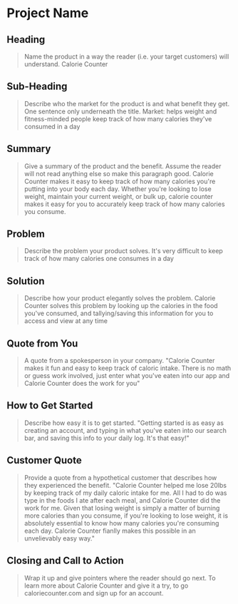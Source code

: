 # Project Name #

<!-- 
> This material was originally posted [here](http://www.quora.com/What-is-Amazons-approach-to-product-development-and-product-management). It is reproduced here for posterities sake.

There is an approach called "working backwards" that is widely used at Amazon. They work backwards from the customer, rather than starting with an idea for a product and trying to bolt customers onto it. While working backwards can be applied to any specific product decision, using this approach is especially important when developing new products or features.

For new initiatives a product manager typically starts by writing an internal press release announcing the finished product. The target audience for the press release is the new/updated product's customers, which can be retail customers or internal users of a tool or technology. Internal press releases are centered around the customer problem, how current solutions (internal or external) fail, and how the new product will blow away existing solutions.

If the benefits listed don't sound very interesting or exciting to customers, then perhaps they're not (and shouldn't be built). Instead, the product manager should keep iterating on the press release until they've come up with benefits that actually sound like benefits. Iterating on a press release is a lot less expensive than iterating on the product itself (and quicker!).

If the press release is more than a page and a half, it is probably too long. Keep it simple. 3-4 sentences for most paragraphs. Cut out the fat. Don't make it into a spec. You can accompany the press release with a FAQ that answers all of the other business or execution questions so the press release can stay focused on what the customer gets. My rule of thumb is that if the press release is hard to write, then the product is probably going to suck. Keep working at it until the outline for each paragraph flows. 

Oh, and I also like to write press-releases in what I call "Oprah-speak" for mainstream consumer products. Imagine you're sitting on Oprah's couch and have just explained the product to her, and then you listen as she explains it to her audience. That's "Oprah-speak", not "Geek-speak".

Once the project moves into development, the press release can be used as a touchstone; a guiding light. The product team can ask themselves, "Are we building what is in the press release?" If they find they're spending time building things that aren't in the press release (overbuilding), they need to ask themselves why. This keeps product development focused on achieving the customer benefits and not building extraneous stuff that takes longer to build, takes resources to maintain, and doesn't provide real customer benefit (at least not enough to warrant inclusion in the press release).
 -->
 
## Heading ##
  > Name the product in a way the reader (i.e. your target customers) will understand.
  > Calorie Counter

## Sub-Heading ##
  > Describe who the market for the product is and what benefit they get. One sentence only underneath the title.
  > Market: helps weight and fitness-minded people keep track of how many calories they've 
  			consumed in a day

## Summary ##
  > Give a summary of the product and the benefit. Assume the reader will not read anything else so make this paragraph good.
  > Calorie Counter makes it easy to keep track of how many calories you're putting into
  	your body each day. Whether you're looking to lose weight, maintain your current weight,
  	or bulk up, calorie counter makes it easy for you to accurately keep track of how many
  	calories you consume.


## Problem ##
  > Describe the problem your product solves.
  > It's very difficult to keep track of how many calories one consumes in a day


## Solution ##
  > Describe how your product elegantly solves the problem.
  > Calorie Counter solves this problem by looking up the calories in the food you've consumed,
  	and tallying/saving this information for you to access and view at any time


## Quote from You ##
  > A quote from a spokesperson in your company.
  > "Calorie Counter makes it fun and easy to keep track of caloric intake. There is no
  	math or guess work involved, just enter what you've eaten into our app and Calorie
  	Counter does the work for you"


## How to Get Started ##
  > Describe how easy it is to get started.
  > "Getting started is as easy as creating an account, and typing in what you've eaten
  	into our search bar, and saving this info to your daily log. It's that easy!"

## Customer Quote ##
  > Provide a quote from a hypothetical customer that describes how they experienced the benefit.
  > "Calorie Counter helped me lose 20lbs by keeping track of my daily caloric intake for me. All 
  	I had to do was type in the foods I ate after each meal, and Calorie Counter did the work for me. Given that losing weight is simply a matter of burning more calories than you consume, if 
  	you're looking to lose weight, it is absolutely essential to know how many calories you're
  	consuming each day. Calorie Counter fianlly makes this possible in an unvelievably easy way."

## Closing and Call to Action ##
  > Wrap it up and give pointers where the reader should go next.
  > To learn more about Calorie Counter and give it a try, to go caloriecounter.com and sign up
  	for an account.


